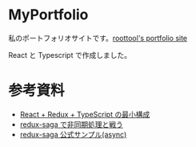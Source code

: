 # MyPortfolio

私のポートフォリオサイトです。[roottool's portfolio site](https://roottool.netlify.com)

React と Typescript で作成しました。

# 参考資料

- [React + Redux + TypeScript の最小構成](https://qiita.com/uryyyyyyy/items/3ad88cf9ca9393335f8c)
- [redux-saga で非同期処理と戦う](https://qiita.com/kuy/items/716affc808ebb3e1e8ac)
- [redux-saga 公式サンプル(async)](https://github.com/redux-saga/redux-saga/tree/master/examples/async)
